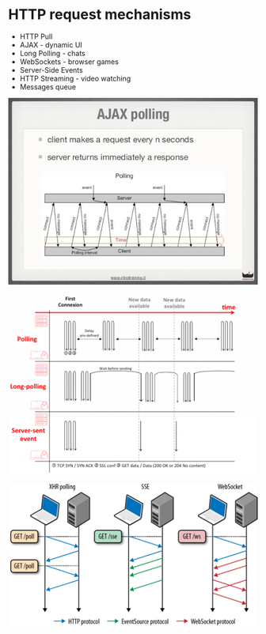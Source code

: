 # HTTP request mechanisms

* HTTP Pull
* AJAX - dynamic UI
* Long Polling - chats
* WebSockets - browser games
* Server-Side Events
* HTTP Streaming - video watching
* Messages queue



![](<../../.gitbook/assets/image (12).png>)

![](<../../.gitbook/assets/image (5).png>)

![](<../../.gitbook/assets/image (11).png>)

